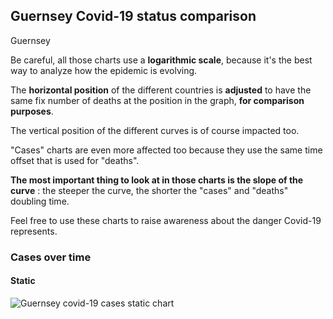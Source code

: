 ## Guernsey Covid-19 status comparison 

Guernsey



Be careful, all those charts use a **logarithmic scale**, because it's the best way to analyze how the epidemic is evolving.
 
The **horizontal position** of the different countries is **adjusted** to have the same fix number of deaths at the position in the graph, **for comparison purposes**.

The vertical position of the different curves is of course impacted too.

"Cases" charts are even more affected too because they use the same time offset that is used for "deaths".

**The most important thing to look at in those charts is the slope of the curve** : the steeper the curve, the shorter the "cases" and "deaths" doubling time.

Feel free to use these charts to raise awareness about the danger Covid-19 represents. 


 
### Cases over time
 
#### Static
![Guernsey covid-19 cases static chart](https://raw.githubusercontent.com/madlag/coronavirus_study/master/notebooks/graphs/2020-03-29/countries/Guernsey/2020-03-29_Guernsey_cases.png "Guernsey covid-19 cases static chart")   

